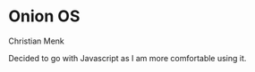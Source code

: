 Onion OS
=========================================
Christian Menk

Decided to go with Javascript as I am more comfortable using it.
